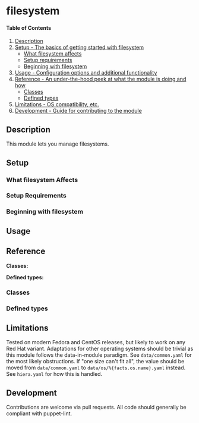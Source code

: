 <!--
# This file is part of the doubledog-filesystem Puppet module.
# Copyright 2018 John Florian
# SPDX-License-Identifier: GPL-3.0-or-later
-->

# filesystem

#### Table of Contents

1. [Description](#description)
1. [Setup - The basics of getting started with filesystem](#setup)
    * [What filesystem affects](#what-filesystem-affects)
    * [Setup requirements](#setup-requirements)
    * [Beginning with filesystem](#beginning-with-filesystem)
1. [Usage - Configuration options and additional functionality](#usage)
1. [Reference - An under-the-hood peek at what the module is doing and how](#reference)
    * [Classes](#classes)
    * [Defined types](#defined-types)
1. [Limitations - OS compatibility, etc.](#limitations)
1. [Development - Guide for contributing to the module](#development)

## Description

This module lets you manage filesystems.

## Setup

### What filesystem Affects

### Setup Requirements

### Beginning with filesystem

## Usage

## Reference

**Classes:**

**Defined types:**


### Classes


### Defined types


## Limitations

Tested on modern Fedora and CentOS releases, but likely to work on any Red Hat variant.  Adaptations for other operating systems should be trivial as this module follows the data-in-module paradigm.  See `data/common.yaml` for the most likely obstructions.  If "one size can't fit all", the value should be moved from `data/common.yaml` to `data/os/%{facts.os.name}.yaml` instead.  See `hiera.yaml` for how this is handled.

## Development

Contributions are welcome via pull requests.  All code should generally be compliant with puppet-lint.
